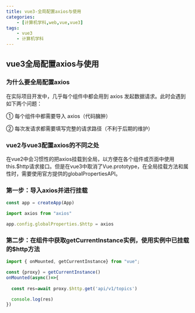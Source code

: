 ```yaml
---
title: vue3-全局配置axios与使用
categories: 
    - [计算机学科,web,vue,vue3]
tags:
    - vue3
    - 计算机学科
---
```


## vue3全局配置axios与使用

### 为什么要全局配置axios

在实际项目开发中，几乎每个组件中都会用到 axios 发起数据请求。此时会遇到如下两个问题：

① 每个组件中都需要导入 axios（代码臃肿）

② 每次发请求都需要填写完整的请求路径（不利于后期的维护）

### vue2与vue3配置axios的不同之处

在vue2中会习惯性的把axios挂载到全局，以方便在各个组件或页面中使用this.$http请求接口。但是在vue3中取消了Vue.prototype，在全局挂载方法和属性时，需要使用官方提供的globalPropertiesAPI。

### 第一步：导入axios并进行挂载

```js
const app = createApp(App)

import axios from "axios"

app.config.globalProperties.$http = axios
```

### 第二步：在组件中获取getCurrentInstance实例，使用实例中已挂载的$http方法

```js
import { onMounted, getCurrentInstance} from "vue";

const {proxy} = getCurrentInstance()
onMounted(async()=>{
  
  const res=await proxy.$http.get('api/v1/topics')

  console.log(res)
})
```


